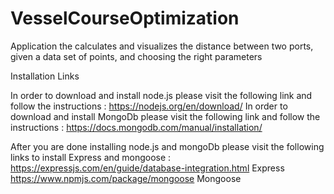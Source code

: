 # VesselCourseOptimization
Application the calculates and visualizes the distance between two ports, given a data set of points, and choosing the right parameters

Installation Links

In order to download and install node.js please visit the following link and follow the instructions : https://nodejs.org/en/download/
In order to download and install MongoDb please visit the following link and follow the instructions : https://docs.mongodb.com/manual/installation/

After you are done installing node.js and mongoDb please visit the following links to install Express and mongoose :
https://expressjs.com/en/guide/database-integration.html    Express
https://www.npmjs.com/package/mongoose                      Mongoose
